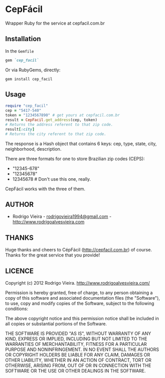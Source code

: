 CepFácil
===========

Wrapper Ruby for the service at cepfacil.com.br

Installation
------------

In the `Gemfile`

```ruby
gem `cep_facil`
```

Or via RubyGems, directly:

  `gem install cep_facil`
  

Usage
-----

```ruby
require "cep_facil"
cep = "5417-540"
token = "1234567890" # get yours at cepfacil.com.br
result = CepFacil.get_address(cep, token)
# Returns the address referent to that zip code.
result[:city]
# Returns the city referent to that zip code.
```

The response is a Hash object that contains 6 keys: cep, type, state, city, neighborhood, description.

There are three formats for one to store Brazilian zip codes (CEPS):

* "12345-678"
* "12345678"
* 12345678 # Don't use this one, really.

CepFácil works with the three of them.

AUTHOR
------

* Rodrigo Vieira - rodrigovieira1994@gmail.com - http://www.rodrigoalvesvieira.com

THANKS
-------

Huge thanks and cheers to CépFácil (http://cepfacil.com.br) of course. Thanks for the great service that you provide!

LICENCE
-------

Copyright (c) 2012 Rodrigo Vieira. http://www.rodrigoalvesvieira.com/

Permission is hereby granted, free of charge, to any person obtaining
a copy of this software and associated documentation files (the
"Software"), to use, copy and modify copies of the Software, subject 
to the following conditions:

The above copyright notice and this permission notice shall be
included in all copies or substantial portions of the Software.

THE SOFTWARE IS PROVIDED "AS IS", WITHOUT WARRANTY OF ANY KIND,
EXPRESS OR IMPLIED, INCLUDING BUT NOT LIMITED TO THE WARRANTIES OF
MERCHANTABILITY, FITNESS FOR A PARTICULAR PURPOSE AND
NONINFRINGEMENT. IN NO EVENT SHALL THE AUTHORS OR COPYRIGHT HOLDERS BE
LIABLE FOR ANY CLAIM, DAMAGES OR OTHER LIABILITY, WHETHER IN AN ACTION
OF CONTRACT, TORT OR OTHERWISE, ARISING FROM, OUT OF OR IN CONNECTION
WITH THE SOFTWARE OR THE USE OR OTHER DEALINGS IN THE SOFTWARE.